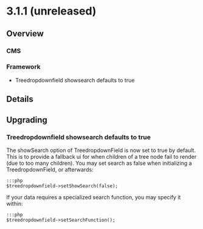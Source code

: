 # 3.1.1 (unreleased)

## Overview ##

### CMS

### Framework

 * Treedropdownfield showsearch defaults to true

## Details


## Upgrading

### Treedropdownfield showsearch defaults to true
The showSearch option of TreedropdownField is now set to true by default. This is to provide a fallback ui for when children of a tree node fail to render (due to too many children). You may set search as false when initializing a TreedropdownField, or afterwards:

	:::php
	$treedropdownfield->setShowSearch(false);

If your data requires a specialized search function, you may specify it within:

	:::php
	$treedropdownfield->setSearchFunction();

